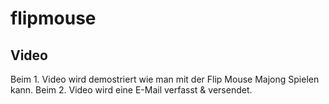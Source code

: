 # flipmouse
## Video 
Beim 1. Video wird demostriert wie man mit der Flip Mouse Majong Spielen kann.
Beim 2. Video wird eine E-Mail verfasst & versendet.

